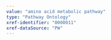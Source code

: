 ```yaml
---
value: "amino acid metabolic pathway"
type: "Pathway Ontology"
xref-identifier: "0000011"
xref-dataSource: "PW"
---
```

